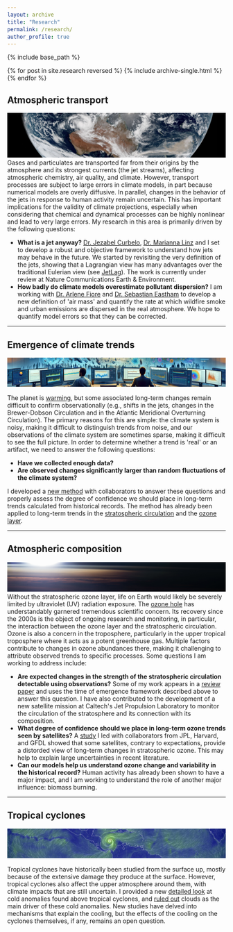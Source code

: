 ```yaml
---
layout: archive
title: "Research"
permalink: /research/
author_profile: true
---
```


{% include base_path %}

{% for post in site.research reversed %}
  {% include archive-single.html %}
{% endfor %}

## Atmospheric transport
![ ](../images/transport.png)
Gases and particulates are transported far from their origins by the atmosphere and its strongest currents (the jet streams), affecting atmospheric chemistry, air quality, and climate. However, transport processes are subject to large errors in climate models, in part because numerical models are overly diffusive. In parallel, changes in the behavior of the jets in response to human activity remain uncertain. This has important implications for the validity of climate projections, especially when considering that chemical and dynamical processes can be highly nonlinear and lead to very large errors. My research in this area is primarily driven by the following questions:

* **What is a jet anyway?** [Dr. Jezabel Curbelo](https://web.mat.upc.edu/jezabel.curbelo/), [Dr. Marianna Linz](https://espp.fas.harvard.edu/people/marianna-linz) and I set to develop a robust and objective framework to understand how jets may behave in the future. We started by revisiting the very definition of the jets, showing that a Lagrangian view has many advantages over the traditional Eulerian view (see [JetLag](https://lrivoire.github.io/JetLag)). The work is currently under review at Nature Communications Earth & Environment.
* **How badly do climate models overestimate pollutant dispersion?** I am working with [Dr. Arlene Fiore](https://www.teampaccc.mit.edu/) and [Dr. Sebastian Eastham](https://www.imperial.ac.uk/people/s.eastham) to develop a new definition of 'air mass' and quantify the rate at which wildfire smoke and urban emissions are dispersed in the real atmosphere. We hope to quantify model errors so that they can be corrected.<!-- My research in this area focuses on the transport of ozone between two atmospheric reservoirs with drastically different properties: the troposphere (humid and poor in ozone) and the stratosphere (very dry and rich in ozone). Sometimes, air parcels that originate in the stratosphere travel downward through the tropopause and into the troposphere, sometimes all the way down to the surface, bringing large amounts of ozone to areas that normally exhibit low concentrations of it. This process is called "tropopause folding" or "stratospheric intrusions" and can trigger air quality issues that affect human and ecosystem health, and agricultural yields. To date, we are unsure how the downward transport of ozone associated with stratospheric intrusions may change in the future. Changes in the transport may be dominated by a) changes in the composition of the lower stratosphere, or b) changes in the frequency of stratospheric intrusions. The main challenge in addressing this issue comes from limited satellite coverage and resolution. I am currently collaborating with Universitat Politècnica de Catalunya to develop JetLag, a new jet tracking algorithm that will be the first stepping stone toward taking a new look at this issue. JetLag uses Lagrangian descriptors of the general circulation to produce improved jet coordinate products that are useful in locating stratospheric intrusions. We're also using machine learning to make use of widely available total column ozone retrievals and establish an observational baseline for the ozone transport associated with stratospheric intrusions. Initial results were presented at the [2022 EGU General Assembly](https://meetingorganizer.copernicus.org/EGU22/EGU22-8959.html), and at the [SPARC General Assembly](https://lrivoire.github.io/talks/2022-10-24-talk). Sign up for the JetLag mailing list [here](https://lrivoire.github.io/JetLag).-->

---

## Emergence of climate trends
![ ](../images/toe.png)

The planet is [warming](https://www.climate.gov/news-features/understanding-climate/climate-change-global-temperature), but some associated long-term changes remain difficult to confirm observationally (e.g., shifts in the jets, changes in the Brewer-Dobson Circulation and in the Atlantic Meridional Overturning Circulation). The primary reasons for this are simple: the climate system is noisy, making it difficult to distinguish trends from noise, and our observations of the climate system are sometimes sparse, making it difficult to see the full picture. In order to determine whether a trend is 'real' or an artifact, we need to answer the following questions:

* **Have we collected enough data?**
* **Are observed changes significantly larger than random fluctuations of the climate system?**

I developed a [new method](https://agupubs.onlinelibrary.wiley.com/doi/full/10.1029/2024GL109638) with collaborators to answer these questions and properly assess the degree of confidence we should place in long-term trends calculated from historical records. The method has already been applied to long-term trends in the [stratospheric circulation](https://doi.org/10.1029/2023RG000832) and the [ozone layer](https://doi.org/10.5194/acp-25-2269-2025).

---

## Atmospheric composition
![ ](../images/stratosphere.png)
Without the stratospheric ozone layer, life on Earth would likely be severely limited by ultraviolet (UV) radiation exposure. The [ozone hole](https://ozonewatch.gsfc.nasa.gov/facts/hole_SH.html) has understandably garnered tremendous scientific concern. Its recovery since the 2000s is the object of ongoing research and monitoring, in particular, the interaction between the ozone layer and the stratospheric circulation. Ozone is also a concern in the troposphere, particularly in the upper tropical troposphere where it acts as a potent greenhouse gas. Multiple factors contribute to changes in ozone abundances there, making it challenging to attribute observed trends to specific processes. Some questions I am working to address include:

* **Are expected changes in the strength of the stratospheric circulation detectable using observations?** Some of my work appears in a [review paper](https://doi.org/10.1029/2023RG000832) and uses the time of emergence framework described above to answer this question. I have also contributed to the development of a new satellite mission at Caltech's Jet Propulsion Laboratory to monitor the circulation of the stratosphere and its connection with its composition.
* **What degree of confidence should we place in long-term ozone trends seen by satellites?** A [study](https://doi.org/10.5194/acp-25-2269-2025) I led with collaborators from JPL, Harvard, and GFDL showed that some satellites, contrary to expectations, provide a distorded view of long-term changes in stratospheric ozone. This may help to explain large uncertainties in recent literature.
* **Can our models help us understand ozone change and variability in the historical record?** Human activity has already been shown to have a major impact, and I am working to understand the role of another major influence: biomass burning. 
<!--Starting in the 1930s, emissions of synthetic compounds such as chlorofluorocarbons (CFCs) have depleted ozone concentrations in the stratosphere, which led to the appearance of the so-called *ozone hole*. The 1987 Montreal Protocol banned the production of CFCs, and their stratospheric concentrations have ever since been decreasing. Over time, this decrease is expected allow stratospheric ozone concentrations to return to their previous levels. However, whether ozone concentrations have already started to recover or not remains a somewhat open question; while the size of the ozone hole has generally decreased since ~2000, large recent variability prevents scienstists from reaching conclusions with a large degree of statistical confidence. At the center of this problem lies the difficult task of establishing a framework to disentangle possible trends in ozone from a multitude of long-term oscillations in the climate system and their complex interactions with changes in the circulation and in the chemical composition of the stratosphere. In addition to this challenge, one must account for the limitations of current observing systems when analyzing long-term trends. I am working with collaborators at Caltech's Jet Propulsion Laboratory and at Princeton's Geophysical Fluid Dynamics Laboratory to provide answers to the question of the statistical significance of the expected ozone recovery. [Initial results](https://ams.confex.com/ams/102ANNUAL/meetingapp.cgi/Paper/398300) were presented at the 21st Conference on Middle Atmosphere of the American Meteorological Society.-->

---

## Tropical cyclones
![ ](../images/TC.png)
<!-- Floods, droughts, heatwaves, cold spells, and tropical cyclones have one thing in common: they are relatively rare. As a result, assessing how well our climate models capture these events or the conditions under which they arise is difficult. During my time as a Ph.D. student, I became increasingly interested in tropical cyclones and what may happen to them in the future; as the planet warms on average, regional changes also occur.-->
Tropical cyclones have historically been studied from the surface up, mostly because of the extensive damage they produce at the surface. However, tropical cyclones also affect the upper atmosphere around them, with climate impacts that are still uncertain. I provided a new [detailed look](https://lrivoire.github.io/publication/2016-09-24-evolution) at cold anomalies found above tropical cyclones, and [ruled out](https://lrivoire.github.io/publication/2020-06-18-quantifying) clouds as the main driver of these cold anomalies. New studies have delved into mechanisms that explain the cooling, but the effects of the cooling on the cyclones themselves, if any, remains an open question.


<!-- In the context of climate change, the regions where tropical cyclones form, intensify, and eventually make landfall could change over time. A [project](https://ams.confex.com/ams/34HURR/meetingapp.cgi/Paper/386675) I started with collaborators from Purdue and NOAA looked at future scenarios to inform adaptation and mitigation planning. 
 on meso- to synoptic scales, change is expected in both the tropical cyclogenesis (where and when cyclones form) and in the so-called "steering flow" (where cyclones go). Climate simulations lend themselves well to analyzing changes in the steering flow--however, doing so has thus far involved combining complex vortex tracking algorithms, downscaling techniques, and compositing techniques. While these tools have been useful in making projections, their reliance on empirical, arbitrary, or even model-dependent parameters makes them subject to hidden sensitivities and limited reproducibility. In addition to these shortcomings, climate simulations are not designed to capture the processes at play in tropical cyclogenesis, making risk projections more uncertain. Thus, questions about future tropical cyclone risk remain undoubtedly open, calling for an approach focused on isolating the mechanisms that explain the projected changes. Answers to these questions will inform where and when tropical cyclone risk may reach new areas, a problem of particular importance to low-lying nations and to coastal populations. I am currently working with collaborators at Purdue and NOAA, using a combination of synthetic tropical cyclone trajectories, climate simulations, the historical record of tropical cyclone tracks, and a novel application of multivariate analysis. [Initial results](https://ams.confex.com/ams/34HURR/meetingapp.cgi/Paper/386675) were presented at the AMS 34th Conference on Hurricanes and Tropical Meteorology (May 2021). We are also using so-called geo-engineering scenarios from the [GeoMIP archive](http://climate.envsci.rutgers.edu/geomip/) as a way to quantify the uncertainties and risks associated with the unintended consequences of solar radiation management techniques. -->

 <!-- ## Tropical cyclone structure and dynamics
![1](../images/TC2.png)
 <!-- impacts unfold at the surface, and in part because of the historical scarcity of upper-air observations above open waters.  With the advent of unmanned aircrafts and limb scanning spaceborne instruments, upper-air observations have become more readily available; for example, GPS radio occultation technology now allows the retrieval of the temperature structure in the upper troposphere and lower stratosphere (UTLS) globally, with ~100 m vertical resolution, ~0.1 K accuracy, and in all weather conditions. These data reveal the presence of a ubiquitous, synoptic-scale layer of [cold air near the tropopause above tropical cyclones](https://lrivoire.github.io/publication/2016-09-24-evolution) (and other convective systems), which I call tropopause layer cooling (TLC). The existence of this signal had been documented as early as the 1940s, but its detailed structure and evolution over the lifetime of tropical cyclones had remained unknown until recently. More importantly, the origins of TLC and its potential impacts on the development of the storm below still remain uncertain. Several mechanisms have been proposed to explain TLC, including diabatic cooling at the top of the cloud canopy, and adiabatic cooling due to ascent and divergence. We now know that [cloud radiative effects are unlikely to explain TLC](https://lrivoire.github.io/publication/2020-06-18-quantifying), and I am conducting ongoing research into the mechanisms that main explain ascent and divergence near the tropopause. As to the potential impacts of TLC on the storm below, they include increased potential intensity, turbulence in the outflow layer, heightened clouds, and possible effects on subsequent convection (after the storm has passed). A hierarchical approach with idealized simulations will be necessary to disentangle these effects. -->
